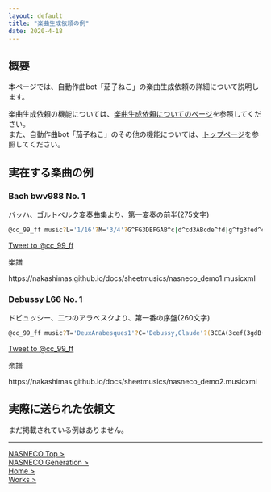 ```yaml
---
layout: default
title: "楽曲生成依頼の例"
date: 2020-4-18
---
```


## 概要

本ページでは、自動作曲bot「茄子ねこ」の楽曲生成依頼の詳細について説明します。

楽曲生成依頼の機能については、[楽曲生成依頼についてのページ](https://nakashimas.github.io/docs/works/nasneco_generation.html)を参照してください。  
また、自動作曲bot「茄子ねこ」のその他の機能については、[トップページ](https://nakashimas.github.io/docs/works/nasneco.html)を参照してください。

## 実在する楽曲の例

### Bach bwv988 No. 1

バッハ、ゴルトベルク変奏曲集より、第一変奏の前半(275文字)

```sh
@cc_99_ff music?L='1/16'?M='3/4'?G^FG3DEFGAB^c|d^cd3ABcde^fd|g^fg3fed^ceAG|^FED^CDFA,G,^F,A,D,2|z2d=cd2G2B,2d2|z2ede2A2C2e2|z2^fef2d2a2c2|c2B2zGBdgdga|bgdBGBdgbg^fe|ae^cA^FAcea^fed|gdBGEGBdg^fed|^cGE^CA,CEGcedc|d2^F,2F,2A2d2^f2|B2G,2G,2B2e2g2|^ceAG^FAd^fgedc|^fd^cBAG^FED4:|;
```

<a href="https://twitter.com/intent/tweet?screen_name=cc_99_ff&ref_src=twsrc%5Etfw" class="twitter-mention-button" data-show-count="false" data-text="music?L='1/16'?M='3/4'?G^FG3DEFGAB^c|d^cd3ABcde^fd|g^fg3fed^ceAG|^FED^CDFA,G,^F,A,D,2|z2d=cd2G2B,2d2|z2ede2A2C2e2|z2^fef2d2a2c2|c2B2zGBdgdga|bgdBGBdgbg^fe|ae^cA^FAcea^fed|gdBGEGBdg^fed|^cGE^CA,CEGcedc|d2^F,2F,2A2d2^f2|B2G,2G,2B2e2g2|^ceAG^FAd^fgedc|^fd^cBAG^FED4:|;">Tweet to @cc_99_ff</a><script async src="https://platform.twitter.com/widgets.js" charset="utf-8"></script>

楽譜

<div class="verovio-content">https://nakashimas.github.io/docs/sheetmusics/nasneco_demo1.musicxml</div>

### Debussy L66 No. 1

ドビュッシー、二つのアラベスクより、第一番の序盤(260文字)
```sh
@cc_99_ff music?T='DeuxArabesques1'?C='Debussy,Claude'?(3CEA(3cef(3gdB(3GDB,|(3A,CF(3Acd(3eBG(3EB,G,|z2c2f2c2-|c2c2f2a2|a2a4(3agf|z2(3efc(3eBc(3GBF|(3GEGD4C2|B,z(3efc(3eBc(3GBF|(3GEGD4C2|(3B,A,B,C3EDE|C2G4E2|(3DCDE2-EGFG|E2c4(3^AcA|G2e4(3cec|g3fg3f|;g3fgf2g|];
```

<a href="https://twitter.com/intent/tweet?screen_name=cc_99_ff&ref_src=twsrc%5Etfw" class="twitter-mention-button" data-show-count="false" data-text="music?T='DeuxArabesques1'?C='Debussy,Claude'?(3CEA(3cef(3gdB(3GDB,|(3A,CF(3Acd(3eBG(3EB,G,|z2c2f2c2-|c2c2f2a2|a2a4(3agf|z2(3efc(3eBc(3GBF|(3GEGD4C2|B,z(3efc(3eBc(3GBF|(3GEGD4C2|(3B,A,B,C3EDE|C2G4E2|(3DCDE2-EGFG|E2c4(3^AcA|G2e4(3cec|g3fg3f|;g3fgf2g|];">Tweet to @cc_99_ff</a><script async src="https://platform.twitter.com/widgets.js" charset="utf-8"></script>

楽譜

<div class="verovio-content">https://nakashimas.github.io/docs/sheetmusics/nasneco_demo2.musicxml</div>

## 実際に送られた依頼文

まだ掲載されている例はありません。

<hr>

[NASNECO Top >](https://nakashimas.github.io/docs/works/nasneco.html)  
[NASNECO Generation >](https://nakashimas.github.io/docs/works/nasneco_generation.html)  
[Home >](https://nakashimas.github.io/index.html)  
[Works >](https://nakashimas.github.io/docs/works/works.html)
